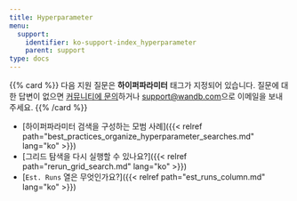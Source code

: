 ```yaml
---
title: Hyperparameter
menu:
  support:
    identifier: ko-support-index_hyperparameter
    parent: support
type: docs
---
```


{{% card %}}
다음 지원 질문은 <b>하이퍼파라미터</b> 태그가 지정되어 있습니다. 질문에 대한 답변이 없으면 [커뮤니티에 문의](https://community.wandb.ai/)하거나 [support@wandb.com](mailto:support@wandb.com)으로 이메일을 보내주세요.
{{% /card %}}

- [하이퍼파라미터 검색을 구성하는 모범 사례]({{< relref path="best_practices_organize_hyperparameter_searches.md" lang="ko" >}})
- [그리드 탐색을 다시 실행할 수 있나요?]({{< relref path="rerun_grid_search.md" lang="ko" >}})
- [`Est. Runs` 열은 무엇인가요?]({{< relref path="est_runs_column.md" lang="ko" >}})
